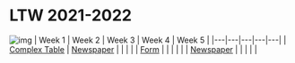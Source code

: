 # LTW 2021-2022

![img](https://cdn.discordapp.com/attachments/884880042449047592/885281304013324308/ezgif.com-gif-maker_10.gif)
|  Week 1 | Week 2  | Week 3  |  Week 4 |  Week 5 |
|---|---|---|---|---|
| [Complex Table](/Exercicios%20Praticos/W1%20Complex%20Table)  | [Newspaper](/Exercicios%20Praticos/W2%20News)  |   |   |   |
| [Form](/Exercicios%20Praticos/W1%20Form)  |   |   |   |   |
| [Newspaper](/Exercicios%20Praticos/W1%20Newspaper)  |   |   |   |   |
